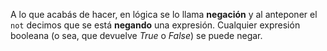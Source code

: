 A lo que acabás de hacer, en lógica se lo llama **negación** y al anteponer el `not` decimos que se está **negando** una expresión. Cualquier expresión booleana (o sea, que devuelve _True_ o _False_) se puede negar.